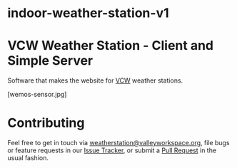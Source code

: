 # indoor-weather-station-v1

# VCW Weather Station - Client and Simple Server
Software that makes the website for [VCW](https://valleyworkspace.org) weather stations.

[wemos-sensor.jpg]

Contributing
===
Feel free to get in touch via weatherstation@valleyworkspace.org, file bugs or feature requests in our [Issue Tracker](https://github.com/ValleyCommunityWorkspace/indoor-weather-station-v1/issues), or submit a [Pull Request](https://help.github.com/articles/about-pull-requests/) in the usual fashion.
